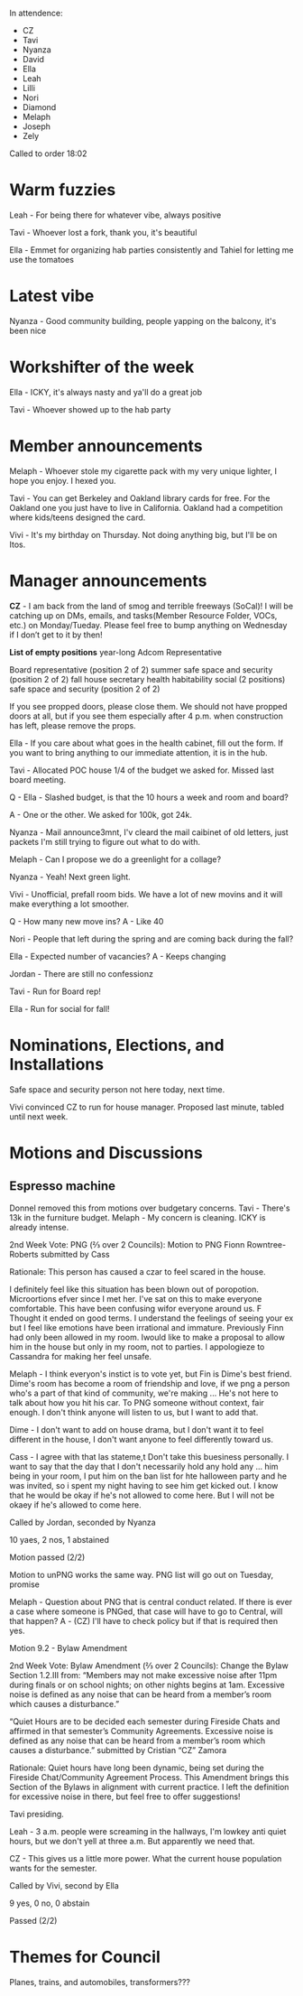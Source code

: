In attendence:
 - CZ
 - Tavi
 - Nyanza
 - David
 - Ella
 - Leah
 - Lilli
 - Nori
 - Diamond
 - Melaph
 - Joseph
 - Zely

Called to order 18:02

# Warm fuzzies

Leah - For being there for whatever vibe, always positive

Tavi - Whoever lost a fork, thank you, it's beautiful

Ella - Emmet for organizing hab parties consistently and Tahiel for letting me use the tomatoes

# Latest vibe

Nyanza - Good community building, people yapping on the balcony, it's been nice

# Workshifter of the week

Ella - ICKY, it's always nasty and ya'll do a great job

Tavi - Whoever showed up to the hab party

# Member announcements

Melaph - Whoever stole my cigarette pack with my very unique lighter, I hope you enjoy. I hexed you.

Tavi - You can get Berkeley and Oakland library cards for free. For the Oakland one you just have to live in California. Oakland had a competition where kids/teens designed the card.

Vivi - It's my birthday on Thursday. Not doing anything big, but I'll be on Itos.

# Manager announcements

**CZ** - I am back from the land of smog and terrible freeways (SoCal)! I will be catching up on DMs, emails, and tasks(Member Resource Folder, VOCs, etc.) on Monday/Tueday. Please feel free to bump anything on Wednesday if I don’t get to it by then!

**List of empty positions**
year-long
Adcom Representative

Board representative (position 2 of 2) 
summer
safe space and security (position 2 of 2)
fall
house
secretary
health
habitability
social (2 positions)
safe space and security (position 2 of 2)

If you see propped doors, please close them. We should not have propped doors at all, but if you see them especially after 4 p.m. when construction has left, please remove the props.

Ella - If you care about what goes in the health cabinet, fill out the form. If you want to bring anything to our immediate attention, it is in the hub.

Tavi - Allocated POC house 1/4 of the budget we asked for. Missed last board meeting.

Q - Ella - Slashed budget, is that the 10 hours a week and room and board?

A - One or the other. We asked for 100k, got 24k.

Nyanza - Mail announce3mnt, I'v cleard the mail caibinet of old letters, just packets I'm still trying to figure out what to do with.

Melaph - Can I propose we do a greenlight for a collage?

Nyanza - Yeah! Next green light. 

Vivi - Unofficial, prefall room bids. We have a lot of new movins and it will make everything a lot smoother. 

Q - How many new move ins? A - Like 40

Nori - People that left during the spring and are coming back during the fall?

Ella - Expected number of vacancies? A - Keeps changing

Jordan - There are still no confessionz

Tavi - Run for Board rep!

Ella - Run for social for fall!

# Nominations, Elections, and Installations

Safe space and security person not here today, next time.

Vivi convinced CZ to run for house manager. Proposed last minute, tabled until next week.

# Motions and Discussions

## Espresso machine

Donnel removed this from motions over budgetary concerns. Tavi - There's 13k in the furniture budget. Melaph - My concern is cleaning. ICKY is already intense.

2nd Week Vote: PNG (⅔ over 2 Councils): Motion to PNG Fionn Rowntree-Roberts submitted by Cass  

Rationale: This person has caused a czar to feel scared in the house. 

I definitely feel like this situation has been blown out of poropotion. Microortions efver since I met her. I've sat on this to make everyone comfortable. This have been confusing wifor everyone around us. F Thought it ended on good terms. I understand the feelings of seeing your ex but I feel like emotions have been irrational and immature. Previously Finn had only been allowed in my room. Iwould like to make a proposal to allow him in the house but only in my room, not to parties. I appologieze to Cassandra for making her feel unsafe.

Melaph - I think everyon's instict is to vote yet, but Fin is Dime's best friend. Dime's room has become a room of friendship and love, if we png a person who's a part of that kind of community, we're making ... He's not here to talk about how you hit his car. To PNG someone without context, fair enough. I don't think anyone will listen to us, but I want to add that. 

Dime - I don't want to add on house drama, but I don't want it to feel different in the house, I don't want anyone to feel differently toward us. 

Cass - I agree with that las stateme,t Don't take this buesiness personally. I want to say that the day that I don't necessarily hold any hold any ... him being in your room, I put him on the ban list for hte halloween party and he was invited, so i spent my night having to see him get kicked out. I know that he would be okay if he's not allowed to come here. But I will not be okaey if he's allowed to come here. 

Called by Jordan, seconded by Nyanza

10 yaes, 2 nos, 1 abstained

Motion passed (2/2)

Motion to unPNG works the same way. PNG list will go out on Tuesday, promise

Melaph - Question about PNG that is central conduct related. If there is ever a case where someone is PNGed, that case will have to go to Central, will that happen? A - (CZ) I'll have to check policy but if that is required then yes.

Motion 9.2 - Bylaw Amendment

2nd Week Vote: Bylaw Amendment (⅔ over 2 Councils): Change the Bylaw Section 1.2.III from: 
“Members may not make excessive noise after 11pm during finals or on school nights; on other nights  begins at 1am. Excessive noise is defined as any noise that can be heard from a member’s room which causes a disturbance.” 

“Quiet Hours are to be decided each semester during Fireside Chats and affirmed in that semester’s Community Agreements. Excessive noise is defined as any noise that can be heard from a member’s room which causes a disturbance.”  submitted by Cristian “CZ” Zamora 

Rationale: Quiet hours have long been dynamic, being set during the Fireside Chat/Community Agreement Process. This Amendment brings this Section of the Bylaws in alignment with current practice. I left the definition for excessive noise in there, but feel free to offer suggestions! 

Tavi presiding.

Leah - 3 a.m. people were screaming in the hallways, I'm lowkey anti quiet hours, but we don't yell at three a.m. But apparently we need that.

CZ - This gives us a little more power. What the current house population wants for the semester. 

Called by Vivi, second by Ella

9 yes, 0 no, 0 abstain

Passed (2/2)

# Themes for Council

Planes, trains, and automobiles, transformers???

